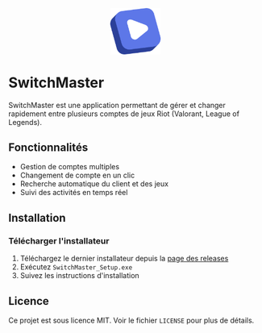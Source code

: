 <p align="center">
  <img src="assets/images/logo.png" alt="Logo" width="100" align="center"/>
</p>

# SwitchMaster

SwitchMaster est une application permettant de gérer et changer rapidement entre plusieurs comptes de jeux Riot (Valorant, League of Legends).

## Fonctionnalités

- Gestion de comptes multiples
- Changement de compte en un clic
- Recherche automatique du client et des jeux
- Suivi des activités en temps réel

## Installation

### Télécharger l'installateur

1. Téléchargez le dernier installateur depuis la [page des releases](https://github.com/Cori-bot/SwitchMaster/releases/latest)
2. Exécutez `SwitchMaster_Setup.exe`
3. Suivez les instructions d'installation


## Licence

Ce projet est sous licence MIT. Voir le fichier `LICENSE` pour plus de détails.
